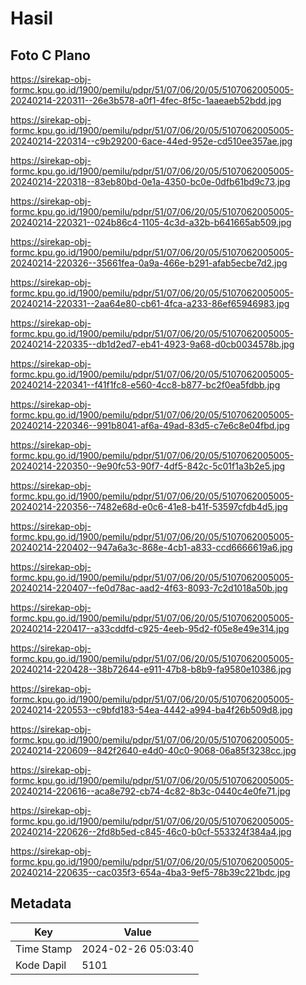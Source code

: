 # Hasil

## Foto C Plano

https://sirekap-obj-formc.kpu.go.id/1900/pemilu/pdpr/51/07/06/20/05/5107062005005-20240214-220311--26e3b578-a0f1-4fec-8f5c-1aaeaeb52bdd.jpg

https://sirekap-obj-formc.kpu.go.id/1900/pemilu/pdpr/51/07/06/20/05/5107062005005-20240214-220314--c9b29200-6ace-44ed-952e-cd510ee357ae.jpg

https://sirekap-obj-formc.kpu.go.id/1900/pemilu/pdpr/51/07/06/20/05/5107062005005-20240214-220318--83eb80bd-0e1a-4350-bc0e-0dfb61bd9c73.jpg

https://sirekap-obj-formc.kpu.go.id/1900/pemilu/pdpr/51/07/06/20/05/5107062005005-20240214-220321--024b86c4-1105-4c3d-a32b-b641665ab509.jpg

https://sirekap-obj-formc.kpu.go.id/1900/pemilu/pdpr/51/07/06/20/05/5107062005005-20240214-220326--35661fea-0a9a-466e-b291-afab5ecbe7d2.jpg

https://sirekap-obj-formc.kpu.go.id/1900/pemilu/pdpr/51/07/06/20/05/5107062005005-20240214-220331--2aa64e80-cb61-4fca-a233-86ef65946983.jpg

https://sirekap-obj-formc.kpu.go.id/1900/pemilu/pdpr/51/07/06/20/05/5107062005005-20240214-220335--db1d2ed7-eb41-4923-9a68-d0cb0034578b.jpg

https://sirekap-obj-formc.kpu.go.id/1900/pemilu/pdpr/51/07/06/20/05/5107062005005-20240214-220341--f41f1fc8-e560-4cc8-b877-bc2f0ea5fdbb.jpg

https://sirekap-obj-formc.kpu.go.id/1900/pemilu/pdpr/51/07/06/20/05/5107062005005-20240214-220346--991b8041-af6a-49ad-83d5-c7e6c8e04fbd.jpg

https://sirekap-obj-formc.kpu.go.id/1900/pemilu/pdpr/51/07/06/20/05/5107062005005-20240214-220350--9e90fc53-90f7-4df5-842c-5c01f1a3b2e5.jpg

https://sirekap-obj-formc.kpu.go.id/1900/pemilu/pdpr/51/07/06/20/05/5107062005005-20240214-220356--7482e68d-e0c6-41e8-b41f-53597cfdb4d5.jpg

https://sirekap-obj-formc.kpu.go.id/1900/pemilu/pdpr/51/07/06/20/05/5107062005005-20240214-220402--947a6a3c-868e-4cb1-a833-ccd6666619a6.jpg

https://sirekap-obj-formc.kpu.go.id/1900/pemilu/pdpr/51/07/06/20/05/5107062005005-20240214-220407--fe0d78ac-aad2-4f63-8093-7c2d1018a50b.jpg

https://sirekap-obj-formc.kpu.go.id/1900/pemilu/pdpr/51/07/06/20/05/5107062005005-20240214-220417--a33cddfd-c925-4eeb-95d2-f05e8e49e314.jpg

https://sirekap-obj-formc.kpu.go.id/1900/pemilu/pdpr/51/07/06/20/05/5107062005005-20240214-220428--38b72644-e911-47b8-b8b9-fa9580e10386.jpg

https://sirekap-obj-formc.kpu.go.id/1900/pemilu/pdpr/51/07/06/20/05/5107062005005-20240214-220553--c9bfd183-54ea-4442-a994-ba4f26b509d8.jpg

https://sirekap-obj-formc.kpu.go.id/1900/pemilu/pdpr/51/07/06/20/05/5107062005005-20240214-220609--842f2640-e4d0-40c0-9068-06a85f3238cc.jpg

https://sirekap-obj-formc.kpu.go.id/1900/pemilu/pdpr/51/07/06/20/05/5107062005005-20240214-220616--aca8e792-cb74-4c82-8b3c-0440c4e0fe71.jpg

https://sirekap-obj-formc.kpu.go.id/1900/pemilu/pdpr/51/07/06/20/05/5107062005005-20240214-220626--2fd8b5ed-c845-46c0-b0cf-553324f384a4.jpg

https://sirekap-obj-formc.kpu.go.id/1900/pemilu/pdpr/51/07/06/20/05/5107062005005-20240214-220635--cac035f3-654a-4ba3-9ef5-78b39c221bdc.jpg


## Metadata

| Key        | Value               |
| ---------- | ------------------- |
| Time Stamp | 2024-02-26 05:03:40 |
| Kode Dapil | 5101                |




